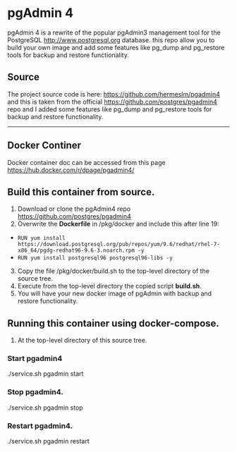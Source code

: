 pgAdmin 4
=========

pgAdmin 4 is a rewrite of the popular pgAdmin3 management tool for the
PostgreSQL http://www.postgresql.org database. this repo allow you to build your own 
image and add some features like pg_dump and pg_restore tools for backup and restore functionality.

## Source

The project source code is here: https://github.com/hermeslm/pgadmin4 and this is taken from the 
official https://github.com/postgres/pgadmin4 repo and I added some features like pg_dump and pg_restore 
tools for backup and restore functionality.

---

## Docker Continer

Docker container doc can be accessed from this page https://hub.docker.com/r/dpage/pgadmin4/

## Build this container from source.

1. Download or clone the pgAdmin4 repo https://github.com/postgres/pgadmin4
2. Overwrite the **Dockerfile** in /pkg/docker and include this after line 19:

*  `RUN yum install https://download.postgresql.org/pub/repos/yum/9.6/redhat/rhel-7-x86_64/pgdg-redhat96-9.6-3.noarch.rpm -y`
*  `RUN yum install postgresql96 postgresql96-libs -y`

3. Copy the file /pkg/docker/build.sh to the top-level directory of the source tree.
4. Execute from the top-level directory the copied script **build.sh**.
5. You will have your new docker image of pgAdmin with backup and restore functionality.

## Running this container using docker-compose.

1. At the top-level directory of this source tree.

### Start pgadmin4 
./service.sh pgadmin start

### Stop pgadmin4.
./service.sh pgadmin stop

### Restart pgadmin4.
./service.sh pgadmin restart

